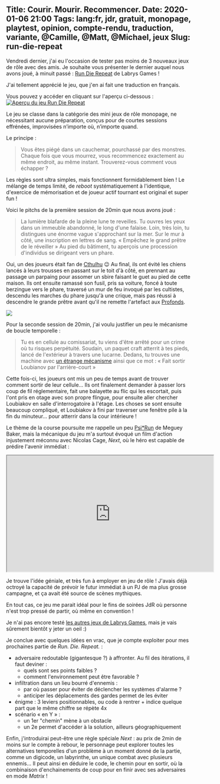 Title: Courir. Mourir. Recommencer.
Date: 2020-01-06 21:00
Tags: lang:fr, jdr, gratuit, monopage, playtest, opinion, compte-rendu, traduction, variante, @Camille, @Matt, @Michael, jeux
Slug: run-die-repeat
---

Vendredi dernier, j'ai eu l'occasion de tester pas moins de 3 nouveaux jeux de rôle avec des amis.Je souhaite vous présenter le dernier auquel nous avons joué, à minuit passé :
[Run Die Repeat](https://labrysgames.itch.io/run-die-repeat) de Labrys Games !

J'ai tellement apprécié le jeu, que j'en ai fait une traduction en français.

Vous pouvez y accéder en cliquant sur l'aperçu ci-dessous :
[![Aperçu du jeu Run Die Repeat](images/2020/01/run-die-repeat.png)](images/jdr/RunDieRepeat-FR.pdf)

Le jeu se classe dans la catégorie des mini jeux de rôle monopage, ne nécessitant aucune préparation,
conçus pour de courtes sessions effrénées, improvisées n’importe où, n’importe quand.

Le principe :
> Vous êtes piégé dans un cauchemar, pourchassé par des monstres.
> Chaque fois que vous mourrez, vous recommencez exactement au même endroit, au même instant.
> Trouverez-vous comment vous échapper ?

Les règles sont ultra simples, mais fonctionnent formidablement bien !
Le mélange de temps limité, de _reboot_ systématiquement à l'identique,
d'exercice de mémorisation et de joueur actif tournant est original et super fun !

Voici le pitchs de la première session de 20min que nous avons joué :

> La lumière blafarde de la pleine lune te reveilles.
> Tu ouvres les yeux dans un immeuble abandonné, le long d'une falaise.
> Loin, très loin, tu distingues une énorme vague s'approchant sur la mer.
> Sur le mur à côté, une inscription en lettres de sang.
> « Empêchez le grand prêtre de le réveiller »
> Au pied du bâtiment, tu aperçois une procession d'individus se dirigeant vers un phare.

Oui, un des joueurs était fan de [Cthulhu](https://fr.wikipedia.org/wiki/Cthulhu) 😉
Au final, ils ont évité les chiens lancés à leurs trousses en passant sur le toit d'à côté,
en prennant au passage un parpaing pour assomer un sbire faisant le guet au pied de cette maison.
Ils ont ensuite ramassé son fusil, pris sa voiture, foncé à toute berzingue vers le phare,
traversé un mur de feu invoqué par les cultistes, descendu les marches du phare jusqu'à une crique,
mais pas réussi à descendre le grande prêtre avant qu'il ne remette l'artefact aux [Profonds](https://fr.wikipedia.org/wiki/Ceux_des_profondeurs).

![](images/2020/01/Spawn_of_the_Stars_by_Sofyan_Syarief.jpg)

Pour la seconde session de 20min, j'ai voulu justifier un peu le mécanisme de boucle temporelle :

> Tu es en cellule au comissariat, tu viens d'être arrêté pour un crime où tu risques perpétuité.
> Soudain, un paquet craft atterrit à tes pieds, lancé de l'extérieur à travers une lucarne.
> Dedans, tu trouves une machine avec [un étrange mécanisme](images/2020/01/convecteur-temporel-app-store.jpg)
> ainsi que ce mot : « Fait sortir Loubianov par l'arrière-court »

Cette fois-ci, les joueurs ont mis un peu de temps avant de trouver comment sortir de leur cellule...
Ils ont finalement demander à passer lors coup de fil réglementaire,
fait une balayette au flic qui les escortait, puis l'ont pris en otage avec son propre flingue,
pour ensuite aller chercher Loubiakov en salle d'interrogatoire à l'étage.
Les choses se sont ensuite beaucoup compliqué, et Loubiakov à fini par traverser une fenêtre pile à la fin du minuteur...
pour atterrir dans la cour intérieure !

Le thème de la course poursuite me rappelle un peu [Psi*Run](https://chezsoi.org/lucas/blog/tag/psirun.html) de Meguey Baker,
mais la mécanique du jeu m'a surtout évoqué un film d'action injustement méconnu avec Nicolas Cage, _Next_,
où le héro est capable de prédire l'avenir immédiat :

<iframe width="560" height="315" src="https://www.youtube.com/embed/OwIFRm7sy8E" allowfullscreen></iframe>

Je trouve l'idée géniale, et très fun à employer en jeu de rôle !
J'avais déjà octroyé la capacité de prévoir le futur immédiat à un PJ de ma plus grosse campagne,
et ça avait été source de scènes mythiques.

En tout cas, ce jeu me parait idéal pour le fins de soirées JdR où personne n'est trop pressé de partir,
où même en convention !

Je n'ai pas encore testé [les autres jeux de Labrys Games](https://labrysgames.itch.io),
mais je vais sûrement bientôt y jeter un oeil :)

Je conclue avec quelques idées en vrac, que je compte exploiter pour mes prochaines partie de _Run. Die. Repeat._ :

* adversaire redoutable (gigantesque ?) à affronter. Au fil des itérations, il faut deviner :
    + quels sont ses points faibles ?
    + comment l'environnement peut être favorable ?
* infiltration dans un lieu bourré d'ennemis :
    + par où passer pour éviter de déclencher les systèmes d'alarme ?
    + anticiper les déplacements des gardes permet de les éviter
* énigme : 3 leviers positionnables, ou code à rentrer + indice quelque part que le même chiffre se répète 4x
* scénario « en Y » :
    + un 1er "chemin" mène à un obstacle
    + un 2e permet d'accéder à la solution, ailleurs géographiquement

Enfin, j'introduirai peut-être une règle spéciale _Next_ : au prix de 2min de moins sur le compte à rebour,
le personnage peut explorer toutes les alternatives temporelles d'un problème à un moment donné de la partie,
comme un digicode, un labyrinthe, un unique combat avec plusieurs ennemis...
Il peut ainsi en déduire le code, le chemin pour en sortir, où la combinaison d'enchainements de coup
pour en finir avec ses adversaires en mode _Matrix_ !
